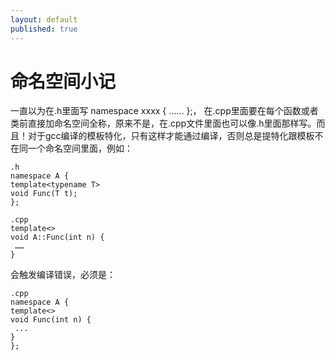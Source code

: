 ```yaml
---
layout: default
published: true
---
```


# 命名空间小记
  
 一直以为在.h里面写 namespace xxxx \{ …… \};， 在.cpp里面要在每个函数或者类前直接加命名空间全称，原来不是，在.cpp文件里面也可以像.h里面那样写。而且！对于gcc编译的模板特化，只有这样才能通过编译，否则总是提特化跟模板不在同一个命名空间里面，例如：  

    .h
    namespace A {
    template<typename T>
    void Func(T t);
    };

    .cpp
    template<>
    void A::Func(int n) {
     ……
    }  

会触发编译错误，必须是：  

    .cpp
    namespace A {
    template<>
    void Func(int n) {
     ...
    }
    };

